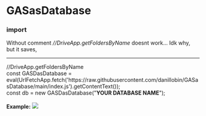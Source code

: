 # GASasDatabase
<h3>import</h3>
Without comment <em>//DriveApp.getFoldersByName</em> doesnt work... Idk why, but it saves,
<hr>
//DriveApp.getFoldersByName<br>
const GASDasDatabase = eval(UrlFetchApp.fetch('https://raw.githubusercontent.com/danillobin/GASasDatabase/main/index.js').getContentText());<br>
const db = new GASDasDatabase("<b>YOUR DATABASE NAME</b>");<br>
<br>
<b>Example:</b>
<picture>
  <source srcset="https://i.ibb.co/LSqJ2Y5/image.jpg">
  <img src="https://i.ibb.co/LSqJ2Y5/image.jpg">
</picture>
